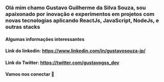 ### Olá mim chamo Gustavo Guilherme da Silva Souza, sou apaixonado por inovação e experimentos em projetos com novas tecnologias aplicando ReactJs, JavaScript, NodeJs, e outras stacks

#### Algumas informações interessantes

#### Link do linkedin: https://www.linkedin.com/in/gustavosouza-jp/
#### Link do Twitter: https://twitter.com/gustavogss_dev

#### Vamos nos conectar 👏


